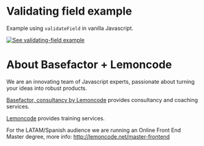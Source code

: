 # Validating field example

Example using `validateField` in vanilla Javascript.

[![See validating-field example](https://codesandbox.io/static/img/play-codesandbox.svg)](https://codesandbox.io/s/github/lemoncode/fonk/tree/master/examples/vanilla/js/validating-field)

# About Basefactor + Lemoncode

We are an innovating team of Javascript experts, passionate about turning your ideas into robust products.

[Basefactor, consultancy by Lemoncode](http://www.basefactor.com) provides consultancy and coaching services.

[Lemoncode](http://lemoncode.net/services/en/#en-home) provides training services.

For the LATAM/Spanish audience we are running an Online Front End Master degree, more info: http://lemoncode.net/master-frontend
